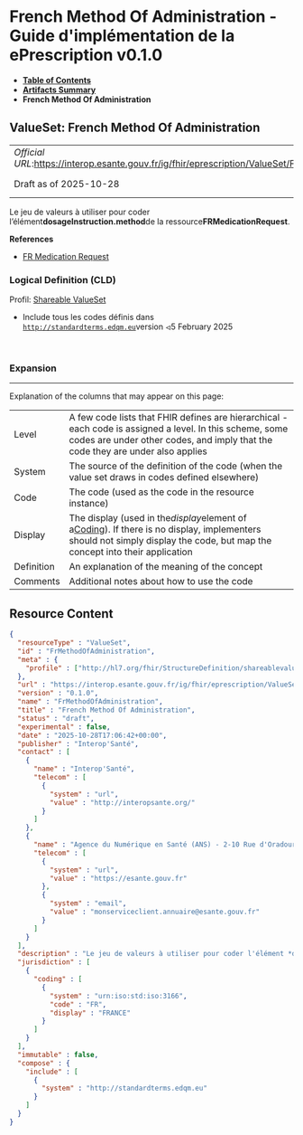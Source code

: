 # French Method Of Administration - Guide d'implémentation de la ePrescription v0.1.0

* [**Table of Contents**](toc.md)
* [**Artifacts Summary**](artifacts.md)
* **French Method Of Administration**

## ValueSet: French Method Of Administration 

| | |
| :--- | :--- |
| *Official URL*:https://interop.esante.gouv.fr/ig/fhir/eprescription/ValueSet/FrMethodOfAdministration | *Version*:0.1.0 |
| Draft as of 2025-10-28 | *Computable Name*:FrMethodOfAdministration |

 
Le jeu de valeurs à utiliser pour coder l’élément**dosageInstruction.method**de la ressource**FRMedicationRequest**. 

 **References** 

* [FR Medication Request](StructureDefinition-fr-medicationrequest.md)

### Logical Definition (CLD)

Profil: [Shareable ValueSet](http://hl7.org/fhir/R4/shareablevalueset.html)

* Include tous les codes définis dans [`http://standardterms.edqm.eu`](http://tx.fhir.org/r4)version ⏿5 February 2025

 

### Expansion

-------

 Explanation of the columns that may appear on this page: 

| | |
| :--- | :--- |
| Level | A few code lists that FHIR defines are hierarchical - each code is assigned a level. In this scheme, some codes are under other codes, and imply that the code they are under also applies |
| System | The source of the definition of the code (when the value set draws in codes defined elsewhere) |
| Code | The code (used as the code in the resource instance) |
| Display | The display (used in the*display*element of a[Coding](http://hl7.org/fhir/R4/datatypes.html#Coding)). If there is no display, implementers should not simply display the code, but map the concept into their application |
| Definition | An explanation of the meaning of the concept |
| Comments | Additional notes about how to use the code |



## Resource Content

```json
{
  "resourceType" : "ValueSet",
  "id" : "FrMethodOfAdministration",
  "meta" : {
    "profile" : ["http://hl7.org/fhir/StructureDefinition/shareablevalueset"]
  },
  "url" : "https://interop.esante.gouv.fr/ig/fhir/eprescription/ValueSet/FrMethodOfAdministration",
  "version" : "0.1.0",
  "name" : "FrMethodOfAdministration",
  "title" : "French Method Of Administration",
  "status" : "draft",
  "experimental" : false,
  "date" : "2025-10-28T17:06:42+00:00",
  "publisher" : "Interop'Santé",
  "contact" : [
    {
      "name" : "Interop'Santé",
      "telecom" : [
        {
          "system" : "url",
          "value" : "http://interopsante.org/"
        }
      ]
    },
    {
      "name" : "Agence du Numérique en Santé (ANS) - 2-10 Rue d'Oradour-sur-Glane, 75015 Paris",
      "telecom" : [
        {
          "system" : "url",
          "value" : "https://esante.gouv.fr"
        },
        {
          "system" : "email",
          "value" : "monserviceclient.annuaire@esante.gouv.fr"
        }
      ]
    }
  ],
  "description" : "Le jeu de valeurs à utiliser pour coder l'élément *dosageInstruction.method* de la ressource *FRMedicationRequest*.",
  "jurisdiction" : [
    {
      "coding" : [
        {
          "system" : "urn:iso:std:iso:3166",
          "code" : "FR",
          "display" : "FRANCE"
        }
      ]
    }
  ],
  "immutable" : false,
  "compose" : {
    "include" : [
      {
        "system" : "http://standardterms.edqm.eu"
      }
    ]
  }
}

```
